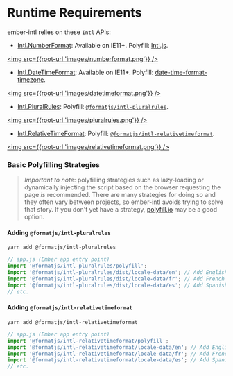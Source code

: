 # Runtime Requirements

ember-intl relies on these `Intl` APIs:

- [Intl.NumberFormat](https://developer.mozilla.org/en-US/docs/Web/JavaScript/Reference/Global_Objects/NumberFormat): Available on IE11+.  Polyfill: [Intl.js](https://github.com/andyearnshaw/Intl.js/).

<a href="https://caniuse.com/#feat=mdn-javascript_builtins_intl_numberformat"><img src={{root-url 'images/numberformat.png'}} /></a>

- [Intl.DateTimeFormat](https://developer.mozilla.org/en-US/docs/Web/JavaScript/Reference/Global_Objects/DateTimeFormat): Available on IE11+.  Polyfill: [date-time-format-timezone](https://github.com/formatjs/date-time-format-timezone).

<a href="https://caniuse.com/#feat=mdn-javascript_builtins_intl_datetimeformat"><img src={{root-url 'images/datetimeformat.png'}} /></a>

- [Intl.PluralRules](https://developer.mozilla.org/en-US/docs/Web/JavaScript/Reference/Global_Objects/PluralRules): Polyfill: [`@formatjs/intl-pluralrules`](https://www.npmjs.com/package/@formatjs/intl-pluralrules).

<a href="https://caniuse.com/#feat=intl-pluralrules"><img src={{root-url 'images/pluralrules.png'}} /></a>

- [Intl.RelativeTimeFormat](https://developer.mozilla.org/en-US/docs/Web/JavaScript/Reference/Global_Objects/RelativeTimeFormat): Polyfill: [`@formatjs/intl-relativetimeformat`](https://www.npmjs.com/package/@formatjs/intl-relativetimeformat).

<a href="https://caniuse.com/#feat=mdn-javascript_builtins_intl_relativetimeformat"><img src={{root-url 'images/relativetimeformat.png'}} /></a>

### **Basic Polyfilling Strategies**

> _Important to note_: polyfilling strategies such as lazy-loading or dynamically injecting the script based on the browser requesting the page _is_ recommended.  There are many strategies for doing so and they often vary between projects, so ember-intl avoids trying to solve that story.  If you don't yet have a strategy, [polyfill.io](https://polyfill.io/v3/) may be a good option.

#### **Adding `@formatjs/intl-pluralrules`**

`yarn add @formatjs/intl-pluralrules`

```js
// app.js (Ember app entry point)
import '@formatjs/intl-pluralrules/polyfill';
import '@formatjs/intl-pluralrules/dist/locale-data/en'; // Add English data
import '@formatjs/intl-pluralrules/dist/locale-data/fr'; // Add French data
import '@formatjs/intl-pluralrules/dist/locale-data/es'; // Add Spanish data
// etc.
```

#### **Adding `@formatjs/intl-relativetimeformat`**

`yarn add @formatjs/intl-relativetimeformat`

```js
// app.js (Ember app entry point)
import '@formatjs/intl-relativetimeformat/polyfill';
import '@formatjs/intl-relativetimeformat/locale-data/en'; // Add English data
import '@formatjs/intl-relativetimeformat/locale-data/fr'; // Add French data
import '@formatjs/intl-relativetimeformat/locale-data/es'; // Add Spanish data
// etc.
```
